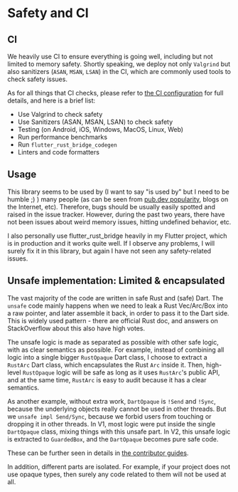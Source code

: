 # Safety and CI

## CI

We heavily use CI to ensure everything is going well, including but not limited to memory safety.
Shortly speaking, we deploy not only `Valgrind` but also sanitizers (`ASAN`, `MSAN`, `LSAN`) in the CI,
which are commonly used tools to check safety issues.

As for all things that CI checks,
please refer to [the CI configuration](https://github.com/fzyzcjy/flutter_rust_bridge/tree/master/.github/workflows)
for full details,
and here is a brief list:

* Use Valgrind to check safety
* Use Sanitizers (ASAN, MSAN, LSAN) to check safety
* Testing (on Android, iOS, Windows, MacOS, Linux, Web)
* Run performance benchmarks
* Run `flutter_rust_bridge_codegen`
* Linters and code formatters

## Usage

This library seems to be used by (I want to say "is used by" but I need to be humble ;) ) many people
(as can be seen from [pub.dev popularity](https://pub.dev/packages/flutter_rust_bridge), blogs on the Internet, etc).
Therefore, bugs should be usually easily spotted and raised in the issue tracker.
However, during the past two years, there have not been issues about weird memory issues, hitting undefined behavior, etc.

I also personally use flutter_rust_bridge heavily in my Flutter project,
which is in production and it works quite well.
If I observe any problems, I will surely fix it in this library,
but again I have not seen any safety-related issues.

## Unsafe implementation: Limited & encapsulated

The vast majority of the code are written in safe Rust and (safe) Dart.
The `unsafe` code mainly happens when we need to leak a Rust Vec/Arc/Box into a raw pointer,
and later assemble it back, in order to pass it to the Dart side.
This is widely used pattern - there are official Rust doc, and answers on StackOverflow about this also have high votes.

The unsafe logic is made as separated as possible with other safe logic, with as clear semantics as possible.
For example, instead of combining all logic into a single bigger `RustOpaque` Dart class,
I choose to extract a `RustArc` Dart class, which encapsulates the Rust `Arc` inside it.
Then, high-level `RustOpaque` logic will be safe as long as it uses `RustArc`'s public API,
and at the same time, `RustArc` is easy to audit because it has a clear semantics.

As another example, without extra work, `DartOpaque` is `!Send` and `!Sync`,
because the underlying objects really cannot be used in other threads.
But we `unsafe impl Send/Sync`, because we forbid users from touching or dropping it in other threads.
In V1, most logic were put inside the single `DartOpaque` class, mixing things with this unsafe part.
In V2, this unsafe logic is extracted to `GuardedBox`, and the `DartOpaque` becomes pure safe code.

These can be further seen in details in [the contributor guides](../contributing).

In addition, different parts are isolated. For example, if your project does not use opaque types,
then surely any code related to them will not be used at all.
